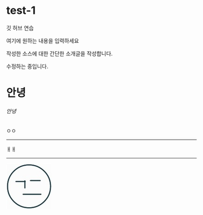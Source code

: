 # test-1
깃 허브 연습

여기에 원하는 내용을 입력하세요

작성한 소스에 대한 간단한 소개글을 작성합니다.

수정하는 중입니다.

# 안녕

###### 안녕

ㅇㅇ

---

ㅐㅐ
***

![dmd](./images/얼굴.jpg)
